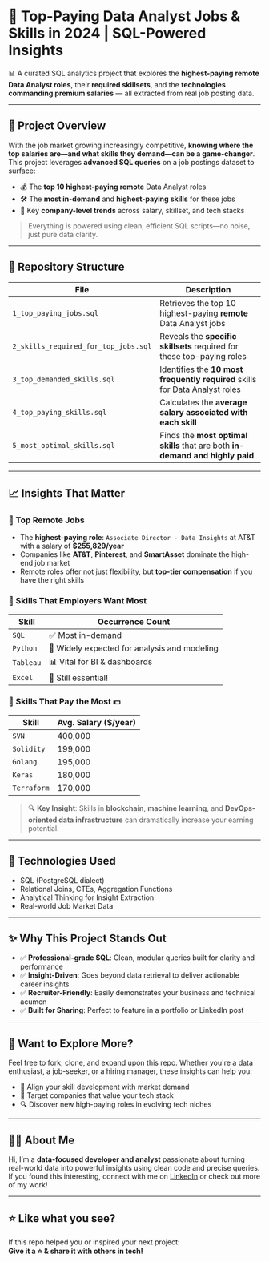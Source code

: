 # 💼 Top-Paying Data Analyst Jobs & Skills in 2024 | SQL-Powered Insights

📊 A curated SQL analytics project that explores the **highest-paying remote Data Analyst roles**, their **required skillsets**, and the **technologies commanding premium salaries** — all extracted from real job posting data.

---

## 🚀 Project Overview

With the job market growing increasingly competitive, **knowing where the top salaries are—and what skills they demand—can be a game-changer**. This project leverages **advanced SQL queries** on a job postings dataset to surface:

- 💰 The **top 10 highest-paying remote** Data Analyst roles
- 🛠️ The **most in-demand** and **highest-paying skills** for these jobs
- 📌 Key **company-level trends** across salary, skillset, and tech stacks

> Everything is powered using clean, efficient SQL scripts—no noise, just pure data clarity.

---

## 📁 Repository Structure

| File                                 | Description                                                                   |
| ------------------------------------ | ----------------------------------------------------------------------------- |
| `1_top_paying_jobs.sql`              | Retrieves the top 10 highest-paying **remote** Data Analyst jobs              |
| `2_skills_required_for_top_jobs.sql` | Reveals the **specific skillsets** required for these top-paying roles        |
| `3_top_demanded_skills.sql`          | Identifies the **10 most frequently required** skills for Data Analyst roles  |
| `4_top_paying_skills.sql`            | Calculates the **average salary associated with each skill**                  |
| `5_most_optimal_skills.sql`          | Finds the **most optimal skills** that are both **in-demand and highly paid** |

---

## 📈 Insights That Matter

### 🔹 Top Remote Jobs

- The **highest-paying role**: `Associate Director - Data Insights` at AT&T with a salary of **$255,829/year**
- Companies like **AT&T**, **Pinterest**, and **SmartAsset** dominate the high-end job market
- Remote roles offer not just flexibility, but **top-tier compensation** if you have the right skills

### 🔹 Skills That Employers Want Most

| Skill     | Occurrence Count                             |
| --------- | -------------------------------------------- |
| `SQL`     | ✅ Most in-demand                            |
| `Python`  | 🧠 Widely expected for analysis and modeling |
| `Tableau` | 📊 Vital for BI & dashboards                 |
| `Excel`   | 📎 Still essential!                          |

### 🔹 Skills That Pay the Most 💵

| Skill       | Avg. Salary ($/year) |
| ----------- | -------------------- |
| `SVN`       | 400,000              |
| `Solidity`  | 199,000              |
| `Golang`    | 195,000              |
| `Keras`     | 180,000              |
| `Terraform` | 170,000              |

> 🔍 **Key Insight**: Skills in **blockchain**, **machine learning**, and **DevOps-oriented data infrastructure** can dramatically increase your earning potential.

---

## 🧠 Technologies Used

- SQL (PostgreSQL dialect)
- Relational Joins, CTEs, Aggregation Functions
- Analytical Thinking for Insight Extraction
- Real-world Job Market Data

---

## ✨ Why This Project Stands Out

- ✅ **Professional-grade SQL**: Clean, modular queries built for clarity and performance
- ✅ **Insight-Driven**: Goes beyond data retrieval to deliver actionable career insights
- ✅ **Recruiter-Friendly**: Easily demonstrates your business and technical acumen
- ✅ **Built for Sharing**: Perfect to feature in a portfolio or LinkedIn post

---

## 📌 Want to Explore More?

Feel free to fork, clone, and expand upon this repo. Whether you're a data enthusiast, a job-seeker, or a hiring manager, these insights can help you:

- 📍 Align your skill development with market demand
- 💼 Target companies that value your tech stack
- 🔍 Discover new high-paying roles in evolving tech niches

---

## 🙋‍♂️ About Me

Hi, I’m a **data-focused developer and analyst** passionate about turning real-world data into powerful insights using clean code and precise queries. If you found this interesting, connect with me on [LinkedIn](https://www.linkedin.com/) or check out more of my work!

---

## ⭐ Like what you see?

If this repo helped you or inspired your next project:  
**Give it a ⭐ & share it with others in tech!**
